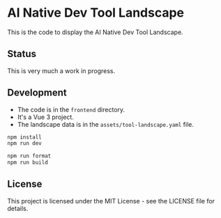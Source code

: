 # AI Native Dev Tool Landscape

This is the code to display the AI Native Dev Tool Landscape.

## Status

This is very much a work in progress.

## Development
- The code is in the `frontend` directory.
- It's a Vue 3 project. 
- The landscape data is in the `assets/tool-landscape.yaml` file.

```bash
npm install
npm run dev
```

```bash
npm run format
npm run build
```

## License

This project is licensed under the MIT License - see the LICENSE file for details.
